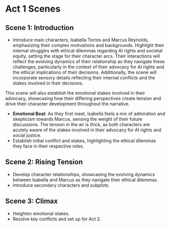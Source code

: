# Act 1 Scenes

## Scene 1: Introduction
- Introduce main characters, Isabella Torres and Marcus Reynolds, emphasizing their complex motivations and backgrounds. Highlight their internal struggles with ethical dilemmas regarding AI rights and societal equity, setting the stage for their character arcs. Their interactions will reflect the evolving dynamics of their relationship as they navigate these challenges, particularly in the context of their advocacy for AI rights and the ethical implications of their decisions. Additionally, the scene will incorporate sensory details reflecting their internal conflicts and the stakes involved in their decisions.

This scene will also establish the emotional stakes involved in their advocacy, showcasing how their differing perspectives create tension and drive their character development throughout the narrative.
- **Emotional Beat**: As they first meet, Isabella feels a mix of admiration and skepticism towards Marcus, sensing the weight of their future discussions. The tension in the air is thick, as both characters are acutely aware of the stakes involved in their advocacy for AI rights and social justice.
- Establish initial conflict and stakes, highlighting the ethical dilemmas they face in their respective roles.

## Scene 2: Rising Tension
- Develop character relationships, showcasing the evolving dynamics between Isabella and Marcus as they navigate their ethical dilemmas.
- Introduce secondary characters and subplots.

## Scene 3: Climax
- Heighten emotional stakes.
- Resolve key conflicts and set up for Act 2.
